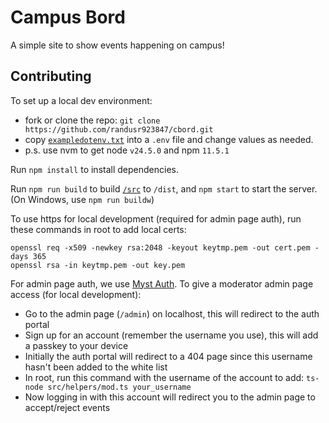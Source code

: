 # Campus Bord

A simple site to show events happening on campus!

## Contributing

To set up a local dev environment:

- fork or clone the repo: `git clone https://github.com/randusr923847/cbord.git`
- copy [`exampledotenv.txt`](/exampledotenv.txt) into a `.env` file and change values as needed.
- p.s. use nvm to get node `v24.5.0` and npm `11.5.1`

Run `npm install` to install dependencies.

Run `npm run build` to build [`/src`](/src) to `/dist`, and `npm start` to start the server.
(On Windows, use `npm run buildw`)

To use https for local development (required for admin page auth), run these commands in root to add local certs:

```
openssl req -x509 -newkey rsa:2048 -keyout keytmp.pem -out cert.pem -days 365
openssl rsa -in keytmp.pem -out key.pem
```

For admin page auth, we use [Myst Auth](https://github.com/mystsec/MystAuth).
To give a moderator admin page access (for local development):

- Go to the admin page (`/admin`) on localhost, this will redirect to the auth portal
- Sign up for an account (remember the username you use), this will add a passkey to your device
- Initially the auth portal will redirect to a 404 page since this username hasn't been added to the white list
- In root, run this command with the username of the account to add: `ts-node src/helpers/mod.ts your_username`
- Now logging in with this account will redirect you to the admin page to accept/reject events
